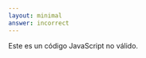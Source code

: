 ```yaml
---
layout: minimal
answer: incorrect 
---
```


<!-- This is invalid JavaScript code. -->
Este es un código JavaScript no válido.